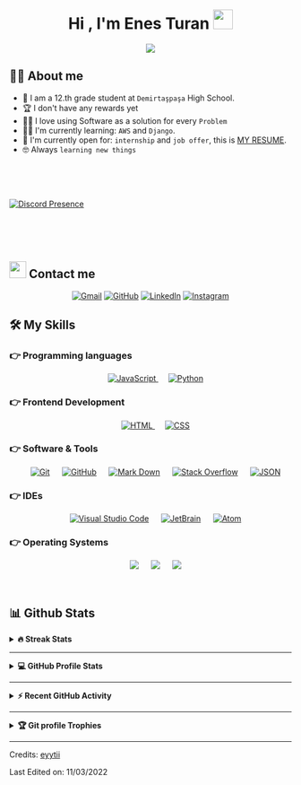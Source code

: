 <!-- ### Header ### -->
<h1 align="center">Hi , I'm Enes Turan <img src="https://media.giphy.com/media/hvRJCLFzcasrR4ia7z/giphy.gif" width="35"></h1>
<p align="center">
  <a href="https://github.com/DenverCoder1/readme-typing-svg"><img src="https://readme-typing-svg.herokuapp.com?lines=Computer+Science+Student;Competitive+Programmer;ACPC+2021+Finalist;DS%20|%20Algorithms%20|%20OOP%20;Specialist%20on%20Codeforces;Division%202%20on%20Codechef%20(3%20Stars);6%20Kyu%20on%20Atcoder;Always%20learning%20new%20things&center=true&width=500&height=50"></a>
</p>

<!-- ### About Me ### -->
## :sassy_man:  About me
- :school: I am a 12.th grade student at `Demirtaşpaşa` High School.
- :trophy: I don't have any rewards yet
- :technologist: I love using Software as a solution for every `Problem`
- :student: I'm currently learning: `AWS` and `Django`.
- :thinking: I'm currently open for: `internship` and `job offer`, this is [MY RESUME](#).
- :nerd_face: Always `learning new things`

<br>
<br>
<br>

[![Discord Presence](https://lanyard.cnrad.dev/api/622049091400105990)](https://discord.com/users/622049091400105990)

<br>
<br>
<br>

<!-- ### Contact me ### -->
## <img src="https://media.giphy.com/media/iY8CRBdQXODJSCERIr/giphy.gif" width="30px"> Contact me
<p align="center">
	<a href="mailto:enesturan2314@gmail.com"><img img src="https://img.shields.io/badge/gmail-%23EA4335.svg?style=plastic&logo=gmail&logoColor=white" alt="Gmail"/></a>
	<a href="https://github.com/eyytii"><img src="https://img.shields.io/badge/github-%23181717.svg?style=plastic&logo=github&logoColor=white" alt="GitHub"/></a>
	<a href="https://www.linkedin.com/in/enes-turan14/"><img src="https://img.shields.io/badge/linkedin-%230A66C2.svg?style=plastic&logo=linkedin&logoColor=white" alt="LinkedIn"/></a>
	<a href="https://www.instagram.com/enes_t_u_r_a_n/"><img src="https://img.shields.io/badge/instagram-%23E4405F.svg?style=plastic&logo=instagram&logoColor=white" alt="Instagram"/></a>
</p>

<!-- ### My Skills ### -->
## 🛠️ My Skills

<!-- ### Programming languages ### -->
### 👉 Programming languages

<p align="center"> 
  <!-- &emsp; 
  <a href="https://docs.microsoft.com/en-us/dotnet/csharp/" target="_blank"> 
    <img alt="C#" src="https://img.shields.io/badge/C_Sharp%20-%232370ED.svg?style=plastic&logo=c-sharp#&logoColor=white">
  </a>   -->
  &emsp;
  <a href="https://developer.mozilla.org/en-US/docs/Web/JavaScript" target="_blank"> 
     <img alt="JavaScript" src="https://img.shields.io/badge/JavaScript%20-%23F7DF1E.svg?style=plastic&logo=javascript&logoColor=black">
   </a>
  &emsp;
   <a href="https://www.python.org" target="_blank">
    <img alt="Python" src="https://img.shields.io/badge/Python%20-%2314354C.svg?style=plastic&logo=python&logoColor=white">
  </a>
</p>

<!-- ### Frontend Development ### -->
### 👉 Frontend Development
<p align="center"> 
  &emsp; 
  <a href="https://www.w3.org/html/" target="_blank"> 
   <img alt="HTML" src="https://img.shields.io/badge/HTML5%20-%23E34F26.svg?style=plastic&logo=html5&logoColor=white">
  </a>   
  &emsp;
  <a href="https://www.w3schools.com/css/" target="_blank">
    <img alt="CSS" src="https://img.shields.io/badge/CSS%20-%231572B6.svg?style=plastic&logo=css3&logoColor=white">
  </a> 
</p>

<!-- ### Software & Tools ### -->
 ### 👉 Software & Tools
 
<p align="center">
  &emsp;
    <a href="#"><img alt="Git" src="https://img.shields.io/badge/Git%20-%23F05033.svg?style=plastic&logo=git&logoColor=white"></a>
  &emsp;
    <a href="#"><img alt="GitHub" src="https://img.shields.io/badge/github-%23181717.svg?style=plastic&logo=github&logoColor=white"></a>
  &emsp;
    <a href="#"><img alt="Mark Down" src="https://img.shields.io/badge/Markdown-000000?style=plastic&logo=markdown&logoColor=white"></a>
  &emsp;
    <a href="#"><img alt="Stack Overflow" src="https://img.shields.io/badge/-Stack%20Overflow-FE7A16?style=plastic&logo=stack-overflow&logoColor=white"></a>
  &emsp;
    <a href="#"><img alt="JSON" img src="https://img.shields.io/badge/json-%23000000.svg?style=plastic&logo=json&logoColor=white"></a>
  <!-- &emsp;
    <a href="#"><img alt="OpenGL" src="https://img.shields.io/badge/opengl-%235586A4.svg?style=plastic&logo=opengl&logoColor=white"></a>
  &emsp;
    <a href="#"><img alt="Selenium" src="https://img.shields.io/badge/selenium-%2343B02A.svg?&style=plastic&logo=selenium&logoColor=white"></a> -->
</p>

 ### 👉 IDEs
 
<p align="center">
  &emsp;
    <a href="#"><img alt="Visual Studio Code" src="https://img.shields.io/badge/Visual%20Studio%20Code-0078d7.svg?style=plastic&logo=visual-studio-code&logoColor=white"></a>
  &emsp;
    <a href="#"><img alt="JetBrain" src="https://img.shields.io/badge/jetbrains-%23000000.svg?style=plastic&logo=jetbrains&logoColor=white" /></a>
  &emsp;
    <a href="#"><img alt="Atom" src="https://img.shields.io/badge/atom-%2366595C.svg?&style=plastic&logo=atom&logoColor=white" /></a>
</p>

 ### 👉 Operating Systems
 
<p align="center">
  &emsp;
    <a href="#"><img src="https://img.shields.io/badge/kali_linux-FCC624?style=plastic&logo=kali-linux&logoColor=black"></a>
  &emsp;
    <a href="#"><img src="https://img.shields.io/badge/Ubuntu-E95420?style=plastic&logo=ubuntu&logoColor=white"></a>
  &emsp;
    <a href="#"><img src="https://img.shields.io/badge/Windows-0078D6?style=plastic&logo=windows&logoColor=white"></a>	  
</p>

<br/>

## 📊 Github Stats

<details close>
<summary><b>🔥 Streak Stats</b></summary>
<br>

![GitHub Streak](https://github-readme-streak-stats.herokuapp.com?user=eyytii&theme=bear&date_format=j%2Fn%5B%2FY%5D)]

</details>

----

<details close>
<summary><b>💻 GitHub Profile Stats</b></summary>
<br>

<p align="center">
    <a href="https://github.com/anuraghazra/github-readme-stats"><img alt="eyytii's Github Stats" src="https://github-readme-stats.vercel.app/api?username=eyytii&show_icons=true&count_private=true&theme=algolia" height="192px"/></a>
<br/>
  &nbsp;
	  <img src="https://github-readme-stats.vercel.app/api/top-langs?username=eyytii&langs_count=10&show_icons=true&locale=en&layout=compact&theme=algolia" alt="eyytii" height="192px"/>
  <br/>
  <b>Note:</b> Top languages is only a metric of the languages my public code consists of and doesn't reflect experience or skill level.
  </p>

</details>

----

<details close>
<summary><b>⚡ Recent GitHub Activity</b></summary>
<br>

<a href="https://github.com/eyytii"><img alt="eyytii's Activity Graph" src="https://activity-graph.herokuapp.com/graph?username=eyytii&custom_title=eyytii's%20Contribution%20Graph&theme=react-dark" /></a>

</details>

----

<details close>
<summary><b>🏆 Git profile Trophies</b></summary>
<br>

<p align="center"> <a href="https://github.com/ryo-ma/github-profile-trophy"><img src="https://github-profile-trophy.vercel.app/?username=eyytii&layout=compact&theme=algolia" alt="eyytii" /></a> </p>

</details>

-----
Credits: [eyytii](https://github.com/eyytii)

Last Edited on: 11/03/2022

